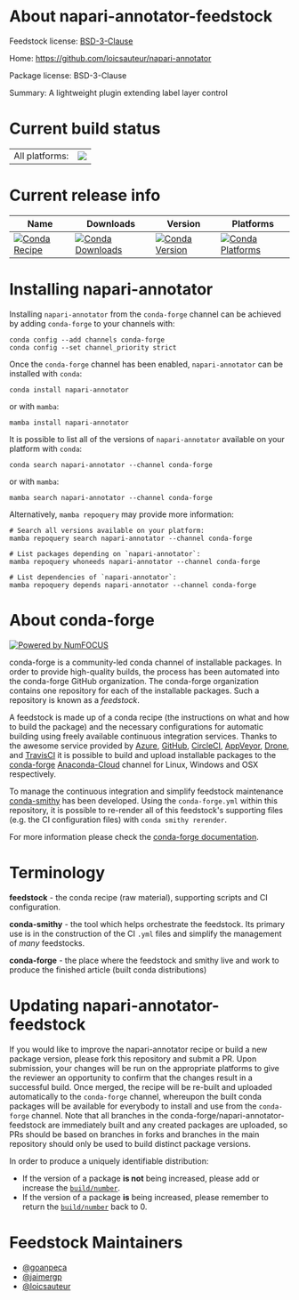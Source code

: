 About napari-annotator-feedstock
================================

Feedstock license: [BSD-3-Clause](https://github.com/conda-forge/napari-annotator-feedstock/blob/main/LICENSE.txt)

Home: https://github.com/loicsauteur/napari-annotator

Package license: BSD-3-Clause

Summary: A lightweight plugin extending label layer control

Current build status
====================


<table><tr><td>All platforms:</td>
    <td>
      <a href="https://dev.azure.com/conda-forge/feedstock-builds/_build/latest?definitionId=16661&branchName=main">
        <img src="https://dev.azure.com/conda-forge/feedstock-builds/_apis/build/status/napari-annotator-feedstock?branchName=main">
      </a>
    </td>
  </tr>
</table>

Current release info
====================

| Name | Downloads | Version | Platforms |
| --- | --- | --- | --- |
| [![Conda Recipe](https://img.shields.io/badge/recipe-napari--annotator-green.svg)](https://anaconda.org/conda-forge/napari-annotator) | [![Conda Downloads](https://img.shields.io/conda/dn/conda-forge/napari-annotator.svg)](https://anaconda.org/conda-forge/napari-annotator) | [![Conda Version](https://img.shields.io/conda/vn/conda-forge/napari-annotator.svg)](https://anaconda.org/conda-forge/napari-annotator) | [![Conda Platforms](https://img.shields.io/conda/pn/conda-forge/napari-annotator.svg)](https://anaconda.org/conda-forge/napari-annotator) |

Installing napari-annotator
===========================

Installing `napari-annotator` from the `conda-forge` channel can be achieved by adding `conda-forge` to your channels with:

```
conda config --add channels conda-forge
conda config --set channel_priority strict
```

Once the `conda-forge` channel has been enabled, `napari-annotator` can be installed with `conda`:

```
conda install napari-annotator
```

or with `mamba`:

```
mamba install napari-annotator
```

It is possible to list all of the versions of `napari-annotator` available on your platform with `conda`:

```
conda search napari-annotator --channel conda-forge
```

or with `mamba`:

```
mamba search napari-annotator --channel conda-forge
```

Alternatively, `mamba repoquery` may provide more information:

```
# Search all versions available on your platform:
mamba repoquery search napari-annotator --channel conda-forge

# List packages depending on `napari-annotator`:
mamba repoquery whoneeds napari-annotator --channel conda-forge

# List dependencies of `napari-annotator`:
mamba repoquery depends napari-annotator --channel conda-forge
```


About conda-forge
=================

[![Powered by
NumFOCUS](https://img.shields.io/badge/powered%20by-NumFOCUS-orange.svg?style=flat&colorA=E1523D&colorB=007D8A)](https://numfocus.org)

conda-forge is a community-led conda channel of installable packages.
In order to provide high-quality builds, the process has been automated into the
conda-forge GitHub organization. The conda-forge organization contains one repository
for each of the installable packages. Such a repository is known as a *feedstock*.

A feedstock is made up of a conda recipe (the instructions on what and how to build
the package) and the necessary configurations for automatic building using freely
available continuous integration services. Thanks to the awesome service provided by
[Azure](https://azure.microsoft.com/en-us/services/devops/), [GitHub](https://github.com/),
[CircleCI](https://circleci.com/), [AppVeyor](https://www.appveyor.com/),
[Drone](https://cloud.drone.io/welcome), and [TravisCI](https://travis-ci.com/)
it is possible to build and upload installable packages to the
[conda-forge](https://anaconda.org/conda-forge) [Anaconda-Cloud](https://anaconda.org/)
channel for Linux, Windows and OSX respectively.

To manage the continuous integration and simplify feedstock maintenance
[conda-smithy](https://github.com/conda-forge/conda-smithy) has been developed.
Using the ``conda-forge.yml`` within this repository, it is possible to re-render all of
this feedstock's supporting files (e.g. the CI configuration files) with ``conda smithy rerender``.

For more information please check the [conda-forge documentation](https://conda-forge.org/docs/).

Terminology
===========

**feedstock** - the conda recipe (raw material), supporting scripts and CI configuration.

**conda-smithy** - the tool which helps orchestrate the feedstock.
                   Its primary use is in the construction of the CI ``.yml`` files
                   and simplify the management of *many* feedstocks.

**conda-forge** - the place where the feedstock and smithy live and work to
                  produce the finished article (built conda distributions)


Updating napari-annotator-feedstock
===================================

If you would like to improve the napari-annotator recipe or build a new
package version, please fork this repository and submit a PR. Upon submission,
your changes will be run on the appropriate platforms to give the reviewer an
opportunity to confirm that the changes result in a successful build. Once
merged, the recipe will be re-built and uploaded automatically to the
`conda-forge` channel, whereupon the built conda packages will be available for
everybody to install and use from the `conda-forge` channel.
Note that all branches in the conda-forge/napari-annotator-feedstock are
immediately built and any created packages are uploaded, so PRs should be based
on branches in forks and branches in the main repository should only be used to
build distinct package versions.

In order to produce a uniquely identifiable distribution:
 * If the version of a package **is not** being increased, please add or increase
   the [``build/number``](https://docs.conda.io/projects/conda-build/en/latest/resources/define-metadata.html#build-number-and-string).
 * If the version of a package **is** being increased, please remember to return
   the [``build/number``](https://docs.conda.io/projects/conda-build/en/latest/resources/define-metadata.html#build-number-and-string)
   back to 0.

Feedstock Maintainers
=====================

* [@goanpeca](https://github.com/goanpeca/)
* [@jaimergp](https://github.com/jaimergp/)
* [@loicsauteur](https://github.com/loicsauteur/)

